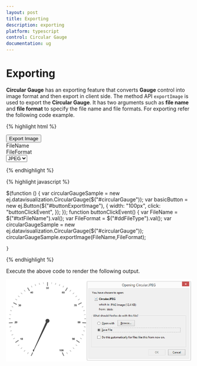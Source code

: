```yaml
---
layout: post
title: Exporting
description: exporting
platform: typescript
control: Circular Gauge
documentation: ug
---
```


# Exporting

**Circular Gauge** has an exporting feature that converts **Gauge** control into image format and then export in client side. The method API `exportImage` is used to export the **Circular Gauge**. It has two arguments such as **file name** and **file format** to specify the file name and file formats. For exporting refer the following code example.

{% highlight html %}

<input type="submit" value="Export Image" id="buttonExportImage">
    <div id=" circularGauge "></div>
    <div id="txtFileName">FileName </div>
    <div id="ddFileType">FileFormat </div>
</input>
<select id="Select1">
    <option value="JPEG">JPEG</option>
    <option value="PNG">PNG</option>
</select>

{% endhighlight %}

{% highlight javascript %}

$(function () {
        var circularGaugeSample = new ej.datavisualization.CircularGauge($("#circularGauge"));
        var basicButton = new ej.Button($("#buttonExportImage"), {
            width: "100px", click: "buttonClickEvent", 
            });
    });
    function buttonClickEvent() {
        var FileName = $("#txtFileName").val();
        var FileFormat = $("#ddFileType").val();
         var circularGaugeSample = new ej.datavisualization.CircularGauge($("#circularGauge"));
         circularGaugeSample.exportImage(FileName,FileFormat);
        
    }

{% endhighlight %}


Execute the above code to render the following output.

![](Exporting_images/Exporting_img1.png)


